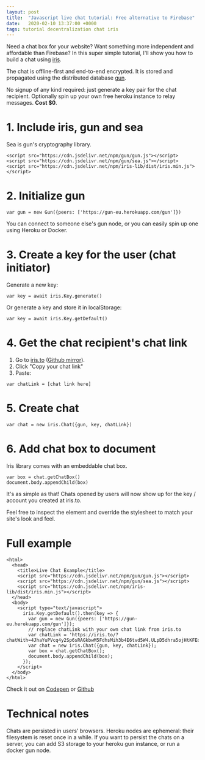```yaml
---
layout: post
title:  "Javascript live chat tutorial: Free alternative to Firebase"
date:   2020-02-10 13:37:00 +0000
tags: tutorial decentralization chat iris
---
```

Need a chat box for your website? Want something more independent and affordable than Firebase? In this super simple tutorial, I'll show you how to build a chat using [iris](https://github.com/irislib/iris-lib).

The chat is offline-first and end-to-end encrypted. It is stored and propagated using the distributed database [gun](https://github.com/amark/gun).

No signup of any kind required: just generate a key pair for the chat recipient. Optionally spin up your own free heroku instance to relay messages. **Cost $0**.

# 1. Include iris, gun and sea

Sea is gun's cryptography library.

```
<script src="https://cdn.jsdelivr.net/npm/gun/gun.js"></script>
<script src="https://cdn.jsdelivr.net/npm/gun/sea.js"></script>
<script src="https://cdn.jsdelivr.net/npm/iris-lib/dist/iris.min.js"></script>
```

# 2. Initialize gun

```
var gun = new Gun({peers: ['https://gun-eu.herokuapp.com/gun']})
```

You can connect to someone else's gun node, or you can easily spin up one using Heroku or Docker.

# 3. Create a key for the user (chat initiator)

Generate a new key:

```
var key = await iris.Key.generate()
```

Or generate a key and store it in localStorage:

```
var key = await iris.Key.getDefault()
```

# 4. Get the chat recipient's chat link

1. Go to [iris.to](https://iris.to) ([Github mirror](https://irislib.github.io/iris-messenger/src/)).
2. Click "Copy your chat link"
3. Paste:

```
var chatLink = [chat link here]
```

# 5. Create chat
```
var chat = new iris.Chat({gun, key, chatLink})
```

# 6. Add chat box to document

Iris library comes with an embeddable chat box.

```
var box = chat.getChatBox()
document.body.appendChild(box)
```

It's as simple as that! Chats opened by users will now show up for the key / account you created at iris.to.

Feel free to inspect the element and override the stylesheet to match your site's look and feel.

# Full example

```
<html>
  <head>
    <title>Live Chat Example</title>
    <script src="https://cdn.jsdelivr.net/npm/gun/gun.js"></script>
    <script src="https://cdn.jsdelivr.net/npm/gun/sea.js"></script>
    <script src="https://cdn.jsdelivr.net/npm/iris-lib/dist/iris.min.js"></script>
  </head>
  <body>
    <script type="text/javascript">
      iris.Key.getDefault().then(key => {
        var gun = new Gun({peers: ['https://gun-eu.herokuapp.com/gun']});
        // replace chatLink with your own chat link from iris.to
        var chatLink = 'https://iris.to/?chatWith=4JhaYuPVcq4y2Sp6sRAGkbwM5FdhsMih3b4E6tvd5W4.ULpD5dhra5ojHtKFEdcTZ80UZEmZnRl4dfM2JCEzj2M&s=ZaUbkxPsQeSSdSP1ety7y19eTjPq1gHu15s1v8cbGX4&k=26vMMto5xufO';
        var chat = new iris.Chat({gun, key, chatLink});
        var box = chat.getChatBox();
        document.body.appendChild(box);
      });
    </script>
  </body>
</html>

```

Check it out on [Codepen](https://codepen.io/mmalmi/pen/bGddeqE) or [Github](https://irislib.github.io/iris-lib/example/chatbox/)

# Technical notes

Chats are persisted in users' browsers. Heroku nodes are ephemeral: their filesystem is reset once in a while. If you want to persist the chats on a server, you can add S3 storage to your heroku gun instance, or run a docker gun node.
